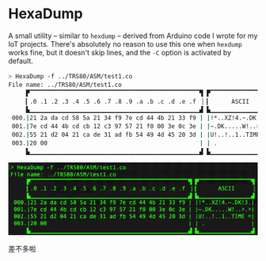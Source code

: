 # HexaDump

A small utility – similar to `hexdump` – derived from Arduino code I wrote for my IoT projects. There's absolutely no reason to use this one when `hexdump` works fine, but it doesn't skip lines, and the `-C` option is activated by default.

```sh
> HexaDump -f ../TRS80/ASM/test1.co
File name: ../TRS80/ASM/test1.co
     ▛▔▔▔▔▔▔▔▔▔▔▔▔▔▔▔▔▔▔▔▔▔▔▔▔▔▔▔▔▔▔▔▔▔▔▔▔▔▔▔▔▔▔▔▔▔▔▔▔▜ ▛▔▔▔▔▔▔▔▔▔▔▔▔▔▔▔▔▜
     ▎.0 .1 .2 .3 .4 .5 .6 .7 .8 .9 .a .b .c .d .e .f ▕ ▎      ASCII     ▕
     ▙▁▁▁▁▁▁▁▁▁▁▁▁▁▁▁▁▁▁▁▁▁▁▁▁▁▁▁▁▁▁▁▁▁▁▁▁▁▁▁▁▁▁▁▁▁▁▁▁▟ ▙▁▁▁▁▁▁▁▁▁▁▁▁▁▁▁▁▟
 000.|21 2a da cd 58 5a 21 34 f9 7e cd 44 4b 21 33 f9 | |!*..XZ!4.~.DK!3.|
 001.|7e cd 44 4b cd cb 12 c3 97 57 21 f0 00 3e 0c 3e | |~.DK.....W!..>.>|
 002.|55 21 d2 04 21 ca de 31 ad fb 54 49 4d 45 20 3d | |U!..!..1..TIME =|
 003.|20 00                                           | | .              |
     ▙▁▁▁▁▁▁▁▁▁▁▁▁▁▁▁▁▁▁▁▁▁▁▁▁▁▁▁▁▁▁▁▁▁▁▁▁▁▁▁▁▁▁▁▁▁▁▁▁▟ ▙▁▁▁▁▁▁▁▁▁▁▁▁▁▁▁▁▟
```

![Screenshot](Screenshot.png)

差不多啦